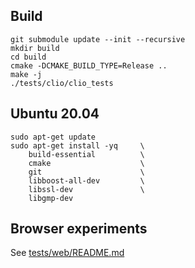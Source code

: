 ## Build

```
git submodule update --init --recursive 
mkdir build
cd build
cmake -DCMAKE_BUILD_TYPE=Release ..
make -j
./tests/clio/clio_tests
```

## Ubuntu 20.04

```
sudo apt-get update
sudo apt-get install -yq     \
    build-essential          \
    cmake                    \
    git                      \
    libboost-all-dev         \
    libssl-dev               \
    libgmp-dev
```

## Browser experiments

See [tests/web/README.md](tests/web/README.md)
